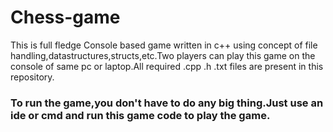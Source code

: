 # Chess-game
This is full fledge Console based game written in c++ using concept of file handling,datastructures,structs,etc.Two players can play this game on the console of same pc or laptop.All required .cpp .h .txt files are present in this repository.  
### To run the game,you don't have to do any big thing.Just use an ide or cmd and run this game code to play the game. 
